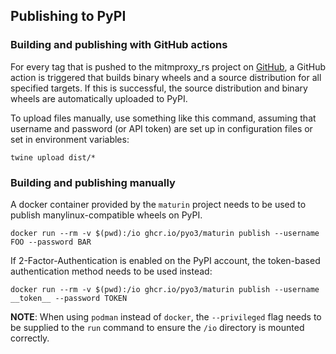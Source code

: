 ## Publishing to PyPI

### Building and publishing with GitHub actions

For every tag that is pushed to the mitmproxy_rs project on [GitHub], a
GitHub action is triggered that builds binary wheels and a source distribution
for all specified targets. If this is successful, the source distribution and
binary wheels are automatically uploaded to PyPI.

[GitHub]: https://github.com/mitmproxy/mitmproxy_rs

To upload files manually, use something like this command, assuming that
username and password (or API token) are set up in configuration files or
set in environment variables:

```shell
twine upload dist/*
```

### Building and publishing manually

A docker container provided by the `maturin` project needs to be used to publish
manylinux-compatible wheels on PyPI.

```shell
docker run --rm -v $(pwd):/io ghcr.io/pyo3/maturin publish --username FOO --password BAR
```

If 2-Factor-Authentication is enabled on the PyPI account, the token-based
authentication method needs to be used instead:

```shell
docker run --rm -v $(pwd):/io ghcr.io/pyo3/maturin publish --username __token__ --password TOKEN
```

**NOTE**: When using `podman` instead of `docker`, the `--privileged` flag needs
to be supplied to the `run` command to ensure the `/io` directory is mounted
correctly.

